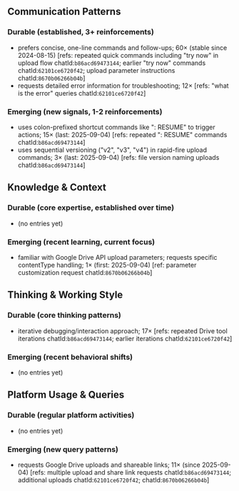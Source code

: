 ## Communication Patterns
### Durable (established, 3+ reinforcements)
- prefers concise, one-line commands and follow-ups; 60× (stable since 2024-08-15) [refs: repeated quick commands including "try now" in upload flow chatId:`b86acd69473144`; earlier "try now" commands chatId:`62101ce6720f42`; upload parameter instructions chatId:`8670b06266b04b`]
- requests detailed error information for troubleshooting; 12× [refs: "what is the error" queries chatId:`62101ce6720f42`]

### Emerging (new signals, 1-2 reinforcements)
- uses colon-prefixed shortcut commands like ": RESUME" to trigger actions; 15× (last: 2025-09-04) [refs: repeated ": RESUME" commands chatId:`b86acd69473144`]
- uses sequential versioning ("v2", "v3", "v4") in rapid-fire upload commands; 3× (last: 2025-09-04) [refs: file version naming uploads chatId:`b86acd69473144`]

## Knowledge & Context
### Durable (core expertise, established over time)
- (no entries yet)

### Emerging (recent learning, current focus)
- familiar with Google Drive API upload parameters; requests specific contentType handling; 1× (first: 2025-09-04) [ref: parameter customization request chatId:`8670b06266b04b`]

## Thinking & Working Style
### Durable (core thinking patterns)
- iterative debugging/interaction approach; 17× [refs: repeated Drive tool iterations chatId:`b86acd69473144`; earlier iterations chatId:`62101ce6720f42`]

### Emerging (recent behavioral shifts)
- (no entries yet)

## Platform Usage & Queries
### Durable (regular platform activities)
- (no entries yet)

### Emerging (new query patterns)
- requests Google Drive uploads and shareable links; 11× (since 2025-09-04) [refs: multiple upload and share link requests chatId:`b86acd69473144`; additional uploads chatId:`62101ce6720f42`; chatId:`8670b06266b04b`]